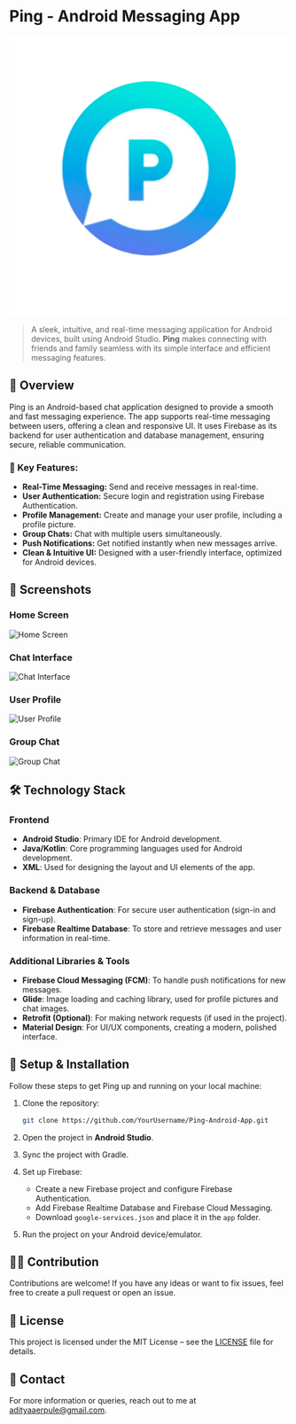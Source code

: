 # Ping - Android Messaging App

![Ping Logo](https://github.com/coder-aadii/Ping-MessagingApp-Android/blob/main/res/drawable-xhdpi/ping_logo512x512.png)

> A sleek, intuitive, and real-time messaging application for Android devices, built using Android Studio. **Ping** makes connecting with friends and family seamless with its simple interface and efficient messaging features.

## 📱 Overview

Ping is an Android-based chat application designed to provide a smooth and fast messaging experience. The app supports real-time messaging between users, offering a clean and responsive UI. It uses Firebase as its backend for user authentication and database management, ensuring secure, reliable communication.

### 🎯 Key Features:
- **Real-Time Messaging:** Send and receive messages in real-time.
- **User Authentication:** Secure login and registration using Firebase Authentication.
- **Profile Management:** Create and manage your user profile, including a profile picture.
- **Group Chats:** Chat with multiple users simultaneously.
- **Push Notifications:** Get notified instantly when new messages arrive.
- **Clean & Intuitive UI:** Designed with a user-friendly interface, optimized for Android devices.

## 🚀 Screenshots

### Home Screen
![Home Screen](https://via.placeholder.com/400x800.png?text=Home+Screen)

### Chat Interface
![Chat Interface](https://via.placeholder.com/400x800.png?text=Chat+Interface)

### User Profile
![User Profile](https://via.placeholder.com/400x800.png?text=User+Profile)

### Group Chat
![Group Chat](https://via.placeholder.com/400x800.png?text=Group+Chat)

## 🛠️ Technology Stack

### Frontend
- **Android Studio**: Primary IDE for Android development.
- **Java/Kotlin**: Core programming languages used for Android development.
- **XML**: Used for designing the layout and UI elements of the app.

### Backend & Database
- **Firebase Authentication**: For secure user authentication (sign-in and sign-up).
- **Firebase Realtime Database**: To store and retrieve messages and user information in real-time.

### Additional Libraries & Tools
- **Firebase Cloud Messaging (FCM)**: To handle push notifications for new messages.
- **Glide**: Image loading and caching library, used for profile pictures and chat images.
- **Retrofit (Optional)**: For making network requests (if used in the project).
- **Material Design**: For UI/UX components, creating a modern, polished interface.

## 📝 Setup & Installation

Follow these steps to get Ping up and running on your local machine:

1. Clone the repository:
   ```bash
   git clone https://github.com/YourUsername/Ping-Android-App.git
   ```
   
2. Open the project in **Android Studio**.

3. Sync the project with Gradle.

4. Set up Firebase:
   - Create a new Firebase project and configure Firebase Authentication.
   - Add Firebase Realtime Database and Firebase Cloud Messaging.
   - Download `google-services.json` and place it in the `app` folder.

5. Run the project on your Android device/emulator.

## 🧑‍💻 Contribution

Contributions are welcome! If you have any ideas or want to fix issues, feel free to create a pull request or open an issue.

## 📄 License

This project is licensed under the MIT License – see the [LICENSE](LICENSE) file for details.

## 💬 Contact

For more information or queries, reach out to me at [adityaaerpule@gmail.com](mailto:adityaaerpule@gmail.com).